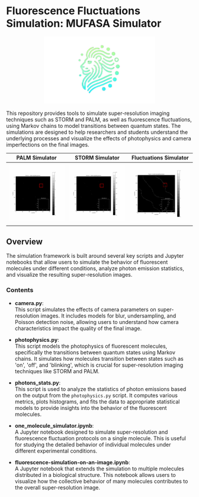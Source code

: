 # Fluorescence Fluctuations Simulation: MUFASA Simulator

<div align="center">
<img src="img/Logo MUFASA.png" alt="Fluorescence Simulation" width="300"/>
</div>

This repository provides tools to simulate super-resolution imaging techniques such as STORM and PALM, as well as fluorescence fluctuations, using Markov chains to model transitions between quantum states. The simulations are designed to help researchers and students understand the underlying processes and visualize the effects of photophysics and camera imperfections on the final images.


| PALM Simulator | STORM Simulator | Fluctuations Simulator |
|:--------------:|:---------------:|:----------------------:|
| <img src="img/emitted_photons_poisson_palm.gif" width="300"> | <img src="img/emitted_photons_poisson_storm.gif" width="300"> | <img src="img/emitted_photons_poisson_FF.gif" width="300"> |



## Overview

The simulation framework is built around several key scripts and Jupyter notebooks that allow users to simulate the behavior of fluorescent molecules under different conditions, analyze photon emission statistics, and visualize the resulting super-resolution images.

### Contents

- **camera.py**:  
  This script simulates the effects of camera parameters on super-resolution images. It includes models for blur, undersampling, and Poisson detection noise, allowing users to understand how camera characteristics impact the quality of the final image.

- **photophysics.py**:  
  This script models the photophysics of fluorescent molecules, specifically the transitions between quantum states using Markov chains. It simulates how molecules transition between states such as 'on', 'off', and 'blinking', which is crucial for super-resolution imaging techniques like STORM and PALM.

- **photons_stats.py**:  
  This script is used to analyze the statistics of photon emissions based on the output from the `photophysics.py` script. It computes various metrics, plots histograms, and fits the data to appropriate statistical models to provide insights into the behavior of the fluorescent molecules.

- **one_molecule_simulator.ipynb**:  
  A Jupyter notebook designed to simulate super-resolution and fluorescence fluctuation protocols on a single molecule. This is useful for studying the detailed behavior of individual molecules under different experimental conditions.

- **fluorescence-simulation-on-an-image.ipynb**:  
  A Jupyter notebook that extends the simulation to multiple molecules distributed in a biological structure. This notebook allows users to visualize how the collective behavior of many molecules contributes to the overall super-resolution image.



